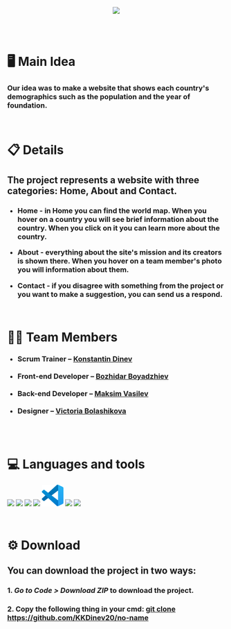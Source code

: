 <br></br>
<p align="center">
  <img src="https://cdn.discordapp.com/attachments/938492917725671424/952561082738810940/logo-horizontal.png">
</p>
<br></br>

<h1>🖥️ Main Idea</h1>
<p><h3>Our idea was to make a website that shows each country's demographics such as the population and the year of foundation.</h3></p>
<br>
<h1>📋 Details</h1>
<p><h2>The project represents a website with three categories: Home, About and Contact. </h2>
  <ul>
    <h3><li><p> Home - in Home you can find the world map. When you hover on a country you will see brief information about the country. When you click on it you can learn more about the country.</p></li>  
    <li><p> About - everything about the site's mission and its creators is shown there. When you hover on a team member's photo you will information about them.</p></li>  
    <li><p> Contact - if you disagree with something from the project or you want to make a suggestion, you can send us a respond.</p></li></h3> 
  </ul>
<br>
<h1>👨‍💻 Team Members </h1>
<ul>
<h3><li>Scrum Trainer – <a href="https://github.com/KKDinev20"> Konstantin Dinev </a></li><br>
<li>Front-end Developer – <a href="https://github.com/BPBoyadzhiev20"> Bozhidar Boyadzhiev</a></li><br>
<li>Back-end Developer – <a href="https://github.com/MDVasilevl20"> Maksim Vasilev </a></li><br>
<li>Designer – <a href="https://github.com/VVBolashikova20"> Victoria Bolashikova </a></li><br></h3>
  </ul>
<br>
<h1>💻 Languages and tools </h1>
<p float="left">
 <img height = 50 src="https://cdn.discordapp.com/attachments/941026316482936902/952555233496666122/html5-logo-png-transparent.png" /> </a> 
 <img height = 50 src="https://cdn.discordapp.com/attachments/941026316482936902/952554338599964692/kisspng-web-development-cascading-style-sheets-css3-html-5ae480845f38f3.0110241015249245483901.png" /> </a> 
 <img height = 50 src="https://cdn.discordapp.com/attachments/941026316482936902/952556413652176896/kindpng_1718046.png" /> </a> 
 <img height = 50  src="https://upload.wikimedia.org/wikipedia/commons/thumb/c/c9/JSON_vector_logo.svg/2048px-JSON_vector_logo.svg.png" /></a> 
  <img height = 50 src="https://raw.githubusercontent.com/github/explore/80688e429a7d4ef2fca1e82350fe8e3517d3494d/topics/visual-studio-code/visual-studio-code.png" /></a> 
 <img height = 50  src="https://cdn.discordapp.com/attachments/941026316482936902/953303972226142278/Picture1.png" /></a> 
 <img height = 50  src="https://upload.wikimedia.org/wikipedia/commons/thumb/7/73/Calligrakrita-base.svg/600px-Calligrakrita-base.svg.png?20220209122951" /></a> 
</p>
<br>
<h1>⚙️ Download</h1>
<h2>You can download the project in two ways:
  <h3>1. <i>Go to Code > Download ZIP</i> to download the project.</h3>
<h3>2. Copy the following thing in your cmd: <u>git clone https://github.com/KKDinev20/no-name</u></h3>
</h2>
